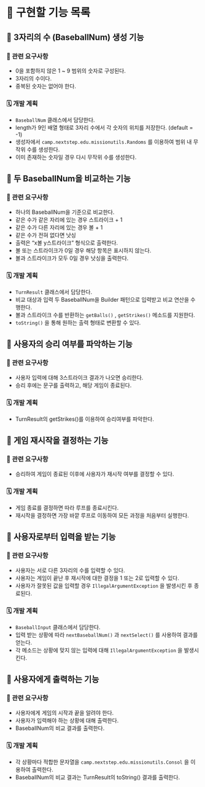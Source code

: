 # 🏃 구현할 기능 목록

## 📌 3자리의 수 (BaseballNum) 생성 기능

### 📃 관련 요구사항

- 0을 포함하지 않은 1 ~ 9 범위의 숫자로 구성된다.
- 3자리의 수이다.
- 중복된 숫자는 없어야 한다.



### 🗓️ 개발 계획

- `BaseballNum` 클래스에서 담당한다.
- length가 9인 배열 형태로 3자리 수에서 각 숫자의 위치를 저장한다. (default = -1)
- 생성자에서 `camp.nextstep.edu.missionutils.Randoms` 를 이용하여 범위 내 무작위 수를 생성한다.
- 이미 존재하는 숫자일 경우 다시 무작위 수를 생성한다.





## 📌 두 BaseballNum을 비교하는 기능

### 📃 관련 요구사항

- 하나의 BaseballNum을 기준으로 비교한다.
- 같은 수가 같은 자리에 있는 경우 스트라이크 + 1
- 같은 수가 다른 자리에 있는 경우 볼 + 1
- 같은 수가 전혀 없다면 낫싱
- 출력은 “x볼 y스트라이크” 형식으로 출력한다.
- 볼 또는 스트라이크가 0일 경우 해당 항목은 표시하지 않는다.
- 볼과 스트라이크가 모두 0일 경우 낫싱을 출력한다.



### 🗓️ 개발 계획

- `TurnResult` 클래스에서 담당한다.
- 비교 대상과 입력 두 BaseballNum을 Builder 패턴으로 입력받고 비교 연산을 수행한다.
- 볼과 스트라이크 수를 반환하는 `getBalls()` , `getStrikes()` 메소드를 지원한다.
- `toString()`  을 통해 원하는 출력 형태로 변환할 수 있다.





## 📌 사용자의 승리 여부를 파악하는 기능

### 📃 관련 요구사항

- 사용자 입력에 대해 3스트라이크 결과가 나오면 승리한다.
- 승리 후에는 문구를 출력하고, 해당 게임이 종료된다.



### 🗓️ 개발 계획

- TurnResult의 getStrikes()를 이용하여 승리여부를 파악한다.





## 📌 게임 재시작을 결정하는 기능

### 📃 관련 요구사항

- 승리하여 게임이 종료된 이후에 사용자가 재시작 여부를 결정할 수 있다.



### 🗓️ 개발 계획

- 게임 종료를 결정하면 따라 루프를 종료시킨다.
- 재시작을 결정하면 가장 바깥 루프로 이동하여 모든 과정을 처음부터 실행한다.





## 📌 사용자로부터 입력을 받는 기능

### 📃 관련 요구사항

- 사용자는 서로 다른 3자리의 수를 입력할 수 있다.
- 사용자는 게임이 끝난 후 재시작에 대한 결정을 1 또는 2로 입력할 수 있다.
- 사용자가 잘못된 값을 입력할 경우 `IllegalArgumentException` 을 발생시킨 후 종료된다.



### 🗓️ 개발 계획

- `BaseballInput` 클래스에서 담당한다.
- 입력 받는 상황에 따라 `nextBaseballNum()` 과 `nextSelect()` 를 사용하여 결과를 얻는다.
- 각 메소드는 상황에 맞지 않는 입력에 대해 `IllegalArgumentException` 을 발생시킨다.





## 📌 사용자에게 출력하는 기능

### 📃 관련 요구사항

- 사용자에게 게임의 시작과 끝을 알려야 한다.
- 사용자가 입력해야 하는 상황에 대해 출력한다.
- BaseballNum의 비교 결과를 출력한다.



### 🗓️ 개발 계획

- 각 상황마다 적합한 문자열을 `camp.nextstep.edu.missionutils.Consol` 을 이용하여 출력한다.
- BaseballNum의 비교 결과는 TurnResult의 toString() 결과를 출력한다.